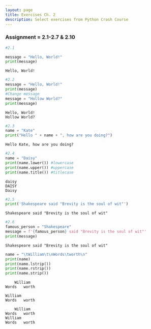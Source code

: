 ```yaml
---
layout: page
title: Exercises Ch. 2
description: Select exercises from Python Crash Course
---
```


### Assignment = 2.1-2.7 & 2.10


```python
#2.1

message = "Hello, World!"
print(message)
```

    Hello, World!



```python
#2.2
message = "Hello, World!"
print(message)
#Change message
message = "Hollow World?"
print(message)
```

    Hello, World!
    Hollow World?



```python
#2.3
name = "Kate"
print("Hello " + name + ", how are you doing?")
```

    Hello Kate, how are you doing?



```python
#2.4
name = "Daisy"
print(name.lower()) #lowercase
print(name.upper()) #uppercase
print(name.title()) #titlecase
```

    daisy
    DAISY
    Daisy



```python
#2.5
print('Shakespeare said "Brevity is the soul of wit"')
```

    Shakespeare said "Brevity is the soul of wit"



```python
#2.6
famous_person = "Shakespeare"
message = f'{famous_person} said "Brevity is the soul of wit"'
print(message)

```

    Shakespeare said "Brevity is the soul of wit"



```python
name = "\tWilliam\t\nWords\tworth\n"
print(name)
print(name.lstrip())
print(name.rstrip())
print(name.strip())


```

    	William	
    Words	worth
    
    William	
    Words	worth
    
    	William	
    Words	worth
    William	
    Words	worth

